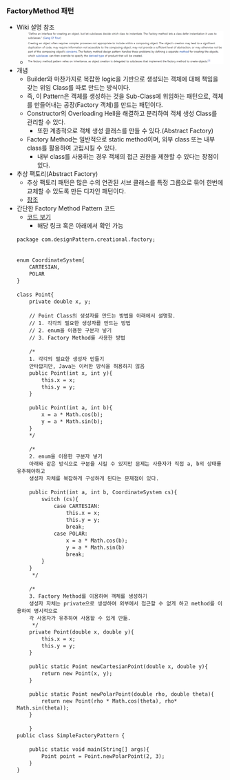 ### FactoryMethod 패턴
- Wiki 설명 참조
    - ![Alt Text](../image/FactoryMethodPatternWiki.png)
- 개념
    - Builder와 마찬가지로 복잡한 logic을 기반으로 생성되는 객체에 대해 책임을 갖는 위임 Class를 따로 만드는 방식이다.
    - 즉, 이 Pattern은 객체를 생성하는 것을 Sub-Class에 위임하는 패턴으로, 객체를 만들어내는 공장(Factory 객체)를 만드는 패턴이다.
    - Constructor의 Overloading Hell을 해결하고 분리하여 객체 생성 Class를 관리할 수 있다.
        - 또한 계층적으로 객체 생성 클래스를 만들 수 있다.(Abstract Factory)
    - Factory Method는 일반적으로 static method이며, 외부 class 또는 내부 class를 활용하여 고립시킬 수 있다.
        - 내부 class를 사용하는 경우 객체의 접근 권한을 제한할 수 있다는 장점이 있다.
- 추상 팩토리(Abstract Factory)
    - 추상 팩토리 패턴은 많은 수의 연관된 서브 클래스를 특정 그룹으로 묶어 한번에 교체할 수 있도록 만든 디자인 패턴이다.
    - <a href="https://github.com/hongjw1991/Java-DataStructure-Algorithm-DesignPattern/tree/master/design_pattern/factory_method/AbstractFactoryPattern.java">참조</a>
- 간단한 Factory Method Pattern 코드
    - <a href="https://github.com/hongjw1991/Java-DataStructure-Algorithm-DesignPattern/tree/master/design_pattern/factory_method/SimpleFactoryPattern.java">코드 보기</a>
        - 해당 링크 혹은 아래에서 확인 가능
    ```
    package com.designPattern.creational.factory;


    enum CoordinateSystem{
        CARTESIAN,
        POLAR
    }

    class Point{
        private double x, y;
    
        // Point Class의 생성자를 만드는 방법을 아래에서 설명함.
        // 1. 각각의 필요한 생성자를 만드는 방법
        // 2. enum을 이용한 구분자 넣기
        // 3. Factory Method를 사용한 방법
    
        /*
        1. 각각의 필요한 생성자 만들기
        안타깝지만, Java는 이러한 방식을 허용하지 않음
        public Point(int x, int y){
            this.x = x;
            this.y = y;
        }
    
        public Point(int a, int b){
            x = a * Math.cos(b);
            y = a * Math.sin(b);
        }
        */
    
        /*
        2. enum을 이용한 구분자 넣기
        아래와 같은 방식으로 구분을 시킬 수 있지만 문제는 사용자가 직접 a, b의 상태를 유추해야하고
        생성자 자체를 복잡하게 구성하게 된다는 문제점이 있다.
    
        public Point(int a, int b, CoordinateSystem cs){
            switch (cs){
                case CARTESIAN:
                    this.x = x;
                    this.y = y;
                    break;
                case POLAR:
                    x = a * Math.cos(b);
                    y = a * Math.sin(b)
                    break;
            }
        }
         */
    
        /*
        3. Factory Method를 이용하여 객체를 생성하기
        생성자 자체는 private으로 생성하여 외부에서 접근할 수 없게 하고 method를 이용하여 명시적으로
        각 사용자가 유추하여 사용할 수 있게 만듦.
         */
        private Point(double x, double y){
            this.x = x;
            this.y = y;
        }
    
        public static Point newCartesianPoint(double x, double y){
            return new Point(x, y);
        }
    
        public static Point newPolarPoint(double rho, double theta){
            return new Point(rho * Math.cos(theta), rho* Math.sin(theta));
        }
    
        }
    public class SimpleFactoryPattern {
    
        public static void main(String[] args){
            Point point = Point.newPolarPoint(2, 3);
        }
    }

    
    ```